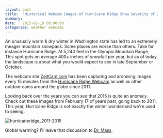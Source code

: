 ```yaml
---
layout: post
title:  "Historical Webcam images of Hurricane Ridge Show Severity of 2015 Snowpack Deficit"
summary: 
date:   2015-02-19 08:00:00
categories: weather webcams
---
```

An unusually warm & dry winter in Washington state has led to an extremely meager mountain snowpack. Some places are worse
than others. Take for instance Hurricane Ridge. At 5,240 feet in the Olympic Mountain Range, This spot gets on average 400+ 
inches of snowfall per year, but as of today, the landscape is about what you would expect to see in late September or October.

The webcam site [ZeitCam.com](https://zeitcam.com/) has been capturing and archiving images every 15 minutes from the 
[Hurricane Ridge Webcam](http://zeitcam.com/webcam/hurricaneridge) as well as other outdoor cams around the globe since 2011. 

Looking back over the years you can see that 2015 is quite an anomaly. Check out these images from February 17 of years past, going back to 2011. This year, Hurricane Ridge is not exactly the winter wonderland we're used to seeing.

 ![hurricaneridge_2011-2015](https://cloud.githubusercontent.com/assets/6886403/6262997/799c40ec-b7c4-11e4-80b5-aaa9a94359eb.gif "Hurricane Ridge Snowfall Comparison 2011-2015" )
 
Global warming? I'll leave that discussion to [Dr. Mass](http://cliffmass.blogspot.com/2015/02/the-origin-of-this-winters-weather.html).
